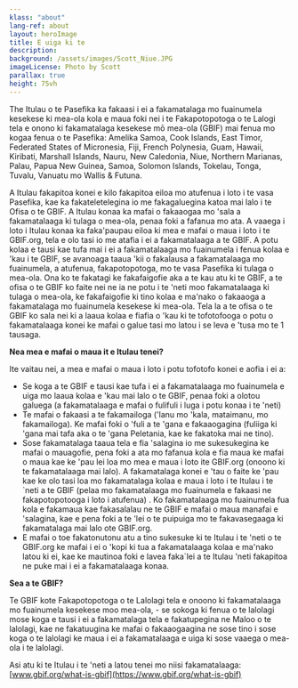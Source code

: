 ```yaml
---
klass: "about"
lang-ref: about
layout: heroImage
title: E uiga ki te
description: 
background: /assets/images/Scott_Niue.JPG
imageLicense: Photo by Scott
parallax: true
height: 75vh
---
```

The Itulau o te Pasefika ka fakaasi i ei a fakamatalaga mo fuainumela kesekese ki mea-ola kola e maua foki nei i te Fakapotopotoga o te Lalogi tela e onono ki fakamatalaga kesekese mō mea-ola (GBIF) mai fenua mo kogaa fenua o te Pasefika: Amelika Samoa, Cook Islands, East Timor, Federated States of Micronesia, Fiji, French Polynesia, Guam, Hawaii, Kiribati, Marshall Islands, Nauru, New Caledonia, Niue, Northern Marianas, Palau, Papua New Guinea, Samoa, Solomon Islands, Tokelau, Tonga, Tuvalu, Vanuatu mo Wallis & Futuna.

A Itulau fakapitoa konei e kilo fakapitoa eiloa mo atufenua i loto i te vasa Pasefika, kae ka fakateletelegina io me fakagaluegina katoa mai lalo i te Ofisa o te GBIF. A Itulau konaa ka mafai o fakaaogaa mo 'sala a fakamatalaaga ki tulaga o mea-ola, penaa foki a fafanua mo ata. A vaaega i loto i Itulau konaa ka faka'paupau eiloa ki mea e mafai o maua i loto i te GBIF.org, tela e olo tasi io me atafia i ei a fakamatalaaga a te GBIF. A potu kolaa e tausi kae tufa mai i ei a fakamatalaaga mo fuainumela i fenua kolaa e 'kau i te GBIF, se avanoaga taaua 'kii o fakalausa a fakamatalaaga mo fuainumela, a atufenua, fakapotopotoga, mo te vasa Pasefika ki tulaga o mea-ola.  Ona ko te fakatagi ke fakafaigofie aka a te kau atu ki te GBIF, a te ofisa o te GBIF ko faite nei ne ia ne potu i te 'neti moo fakamatalaaga ki tulaga o mea-ola, ke fakafaigofie ki tino kolaa e ma'nako o fakaaoga a fakamatalaga mo fuainumela kesekese ki mea-ola. Tela la a te ofisa o te GBIF ko sala nei ki a laaua kolaa e fiafia o 'kau ki te tofotofooga o potu o fakamatalaaga konei ke mafai o galue tasi mo latou i se leva e 'tusa mo te 1 tausaga.

**Nea mea e mafai o maua it e Itulau tenei?**

Ite vaitau nei, a mea e mafai o maua i loto i potu tofotofo konei e aofia i ei a:
* Se koga a te GBIF e tausi kae tufa i ei a fakamatalaaga mo fuainumela e uiga mo laaua kolaa e 'kau mai lalo o te GBIF, penaa foki a olotou galuega (a fakamatalaaga e mafai o fulifuli i luga i potu konaa i te 'neti)
* Te mafai o fakaasi a te fakamailoga ('lanu mo 'kala, mataimanu, mo fakamailoga). Ke mafai foki o 'fuli a te 'gana e fakaaogagina (fuliiga ki 'gana mai tafa aka o te 'gana Peletania, kae ke fakatoka mai ne tino). 
* Sose fakamatalaga taaua tela e fia 'salagina io me sukesukegina ke mafai o mauagofie, pena foki a ata mo fafanua kola e fia maua ke mafai o maua kae ke 'pau lei loa mo mea e maua i loto ite GBIF.org (onoono ki te fakamatalaaga mai lalo). A fakamatalaga konei e 'tau o faite ke 'pau kae ke olo tasi loa mo fakamatalaga kolaa e maua i loto i te Itulau i te `neti a te GBIF (pelaa mo fakamatalaaga mo fuainumela e fakaasi ne fakapotopotooga i loto i atufenua) . Ko fakamatalaaga mo fuainumela fua kola e fakamaua kae  fakasalalau ne te GBIF e mafai o maua manafai e 'salagina, kae e pena foki a te 'lei o te puipuiga mo te fakavasegaaga ki fakamatalaga mai lalo ote GBIF.org.
* E mafai o toe fakatonutonu atu a tino sukesuke ki te Itulau i te 'neti o te GBIF.org ke mafai i ei o 'kopi ki tua a fakamatalaaga kolaa e ma'nako latou ki ei, kae ke mautinoa foki e lavea faka`lei a te Itulau 'neti fakapitoa ne puke mai i ei a fakamatalaaga konaa.


**Sea a te GBIF?**

Te GBIF kote Fakapotopotoga o te Lalolagi tela e onoono ki fakamatalaaga mo fuainumela kesekese moo mea-ola, - se sokoga ki fenua o te lalolagi mose koga e tausi i ei a fakamatalaga tela e fakatupegina ne Maloo o te lalolagi, kae ne fakatuugina ke mafai o fakaaogaagina ne sose tino i sose koga o te lalolagi ke maua i ei a fakamatalaaga e uiga ki sose vaaega o mea-ola i te lalolagi.

Asi atu ki te Itulau i te 'neti a latou tenei mo niisi fakamatalaaga: [www.gbif.org/what-is-gbif](https://www.gbif.org/what-is-gbif)





